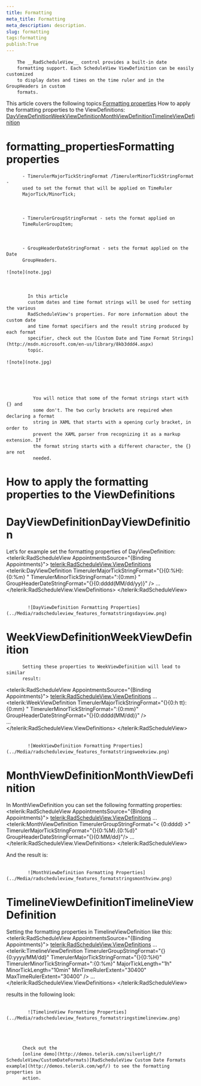 ```yaml
---
title: Formatting
meta_title: Formatting
meta_description: description.
slug: formatting
tags:formatting
publish:True
---
```




        The __RadScheduleView__ control provides a built-in date
        formatting support. Each ScheduleView ViewDefinition can be easily customized
        to display dates and times on the time ruler and in the GroupHeaders in custom
        formats.
      

This article covers the following topics:[Formatting properties](#formatting_properties)
          How to apply the formatting properties to the ViewDefinitions:
          [DayViewDefinition](#DayViewDefinition)[WeekViewDefinition](#WeekViewDefinition)[MonthViewDefinition](#MonthViewDefinition)[TimelineViewDefinition](#TimelineViewDefinition)



# formatting_propertiesFormatting properties


          - TimerulerMajorTickStringFormat /TimerulerMinorTickStringFormat -
          used to set the format that will be applied on TimeRuler
          MajorTick/MinorTick;
        


          - TimerulerGroupStringFormat - sets the format applied on
          TimeRulerGroupItem;
        


          - GroupHeaderDateStringFormat - sets the format applied on the Date
          GroupHeaders.
        
    ![note](note.jpg)
    	


            In this article
            custom dates and time format strings will be used for setting the various
            RadScheduleView's properties. For more information about the custom date
            and time format specifiers and the result string produced by each format
            specifier, check out the [Custom Date and Time Format Strings](http://msdn.microsoft.com/en-us/library/8kb3ddd4.aspx)
            topic.
          
    ![note](note.jpg)
    	




              You will notice that some of the format strings start with {} and
              some don't. The two curly brackets are required when declaring a format
              string in XAML that starts with a opening curly bracket, in order to
              prevent the XAML parser from recognizing it as a markup extension. If
              the format string starts with a different character, the {} are not
              needed.
            



# How to apply the formatting properties to the ViewDefinitions

# DayViewDefinitionDayViewDefinition



Let’s for example set the formatting properties of DayViewDefinition:
<telerik:RadScheduleView  AppointmentsSource="{Binding Appointments}">
    <telerik:RadScheduleView.ViewDefinitions>
        <telerik:DayViewDefinition
            TimerulerMajorTickStringFormat="{}{0:%H}:{0:%m} "
            TimerulerMinorTickStringFormat=":{0:mm} "
            GroupHeaderDateStringFormat="{}{0:dddd(MM/dd/yy)}" />
        ...  
    </telerik:RadScheduleView.ViewDefinitions>
 </telerik:RadScheduleView>




               
            ![DayViewDefinition Formatting Properties](../Media/radscheduleview_features_formatstringsdayview.png)



# WeekViewDefinitionWeekViewDefinition




          Setting these properties to WeekViewDefinition will lead to similar
          result:
        
<telerik:RadScheduleView  AppointmentsSource="{Binding Appointments}">
    <telerik:RadScheduleView.ViewDefinitions>
        ...
        <telerik:WeekViewDefinition
            TimerulerMajorTickStringFormat="{}{0:h tt}:{0:mm} "
            TimerulerMinorTickStringFormat=":{0:mm}"
            GroupHeaderDateStringFormat="{}{0:dddd(MM/dd)}"  />              
        ...  
    </telerik:RadScheduleView.ViewDefinitions>
 </telerik:RadScheduleView>


               
            ![WeekViewDefinition Formatting Properties](../Media/radscheduleview_features_formatstringsweekview.png)



# MonthViewDefinitionMonthViewDefinition



In MonthViewDefinition you can set the following formatting properties:
<telerik:RadScheduleView  AppointmentsSource="{Binding Appointments}">
    <telerik:RadScheduleView.ViewDefinitions>
        ...                     
        <telerik:MonthViewDefinition
            TimerulerGroupStringFormat="&lt; {0:dddd} &gt;"
            TimerulerMajorTickStringFormat="{}{0:%M}.{0:%d}"             
            GroupHeaderDateStringFormat="{}{0:MM/dd}"/>
        ...
    </telerik:RadScheduleView.ViewDefinitions>
</telerik:RadScheduleView>

And the result is:


               
            ![MonthViewDefinition Formatting Properties](../Media/radscheduleview_features_formatstringsmonthview.png)



# TimelineViewDefinitionTimelineViewDefinition



Setting the formatting properties in TimelineViewDefinition like this:
<telerik:RadScheduleView  AppointmentsSource="{Binding Appointments}">
    <telerik:RadScheduleView.ViewDefinitions>
        ...       
        <telerik:TimelineViewDefinition
            TimerulerGroupStringFormat="{}{0:yyyy/MM/dd}"
            TimerulerMajorTickStringFormat="{}{0:%H}"
            TimerulerMinorTickStringFormat=":{0:%m}"
            MajorTickLength="1h"
            MinorTickLength="10min"
            MinTimeRulerExtent="30400"
            MaxTimeRulerExtent="30400" />
         ...
        </telerik:RadScheduleView.ViewDefinitions>
</telerik:RadScheduleView>

results in the following look:


               
            ![TimelineView Formatting Properties](../Media/radscheduleview_features_formatstringstimelineview.png)




          Check out the 
          [online demo](http://demos.telerik.com/silverlight/?ScheduleView/CustomDateFormats)[RadScheduleView Custom Date Formats example](http://demos.telerik.com/wpf/) to see the formatting properties in
          action.
        
